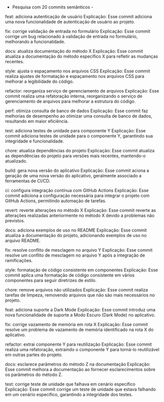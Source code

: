 - Pesquisa com 20 commits semânticos -

feat: adiciona autenticação de usuário
Explicação: Esse commit adiciona uma nova funcionalidade de autenticação de usuário ao projeto.

fix: corrige validação de entrada no formulário
Explicação: Esse commit corrige um bug relacionado à validação de entrada no formulário, melhorando a funcionalidade.

docs: atualiza documentação do método X
Explicação: Esse commit atualiza a documentação do método específico X para refletir as mudanças recentes.

style: ajusta o espaçamento nos arquivos CSS
Explicação: Esse commit realiza ajustes de formatação e espaçamento nos arquivos CSS para melhorar a legibilidade do código.

refactor: reorganiza serviço de gerenciamento de arquivos
Explicação: Esse commit realiza uma refatoração interna, reorganizando o serviço de gerenciamento de arquivos para melhorar a estrutura do código.

perf: otimiza consulta de banco de dados
Explicação: Esse commit faz melhorias de desempenho ao otimizar uma consulta de banco de dados, resultando em maior eficiência.

test: adiciona testes de unidade para componente Y
Explicação: Esse commit adiciona testes de unidade para o componente Y, garantindo sua integridade e funcionalidade.

chore: atualiza dependências do projeto
Explicação: Esse commit atualiza as dependências do projeto para versões mais recentes, mantendo-o atualizado.

build: gera nova versão do aplicativo
Explicação: Esse commit aciona a geração de uma nova versão do aplicativo, geralmente associado a ferramentas de CI/CD.

ci: configura integração contínua com GitHub Actions
Explicação: Esse commit adiciona a configuração necessária para integrar o projeto com GitHub Actions, permitindo automação de tarefas.

revert: reverte alterações no método X
Explicação: Esse commit reverte as alterações realizadas anteriormente no método X devido a problemas não previstos.

docs: adiciona exemplos de uso no README
Explicação: Esse commit atualiza a documentação do projeto, adicionando exemplos de uso no arquivo README.

fix: resolve conflito de mesclagem no arquivo Y
Explicação: Esse commit resolve um conflito de mesclagem no arquivo Y após a integração de ramificações.

style: formatação de código consistente em componentes
Explicação: Esse commit aplica uma formatação de código consistente em vários componentes para seguir diretrizes de estilo.

chore: remove arquivos não utilizados
Explicação: Esse commit realiza tarefas de limpeza, removendo arquivos que não são mais necessários no projeto.

feat: adiciona suporte a Dark Mode
Explicação: Esse commit introduz uma nova funcionalidade de suporte a Modo Escuro (Dark Mode) no aplicativo.

fix: corrige vazamento de memória em rota X
Explicação: Esse commit resolve um problema de vazamento de memória identificado na rota X do aplicativo.

refactor: extrai componente Y para reutilização
Explicação: Esse commit realiza uma refatoração, extraindo o componente Y para torná-lo reutilizável em outras partes do projeto.

docs: esclarece parâmetros do método Z na documentação
Explicação: Esse commit melhora a documentação ao fornecer esclarecimentos sobre os parâmetros do método Z.

test: corrige teste de unidade que falhava em cenário específico
Explicação: Esse commit corrige um teste de unidade que estava falhando em um cenário específico, garantindo a integridade dos testes.